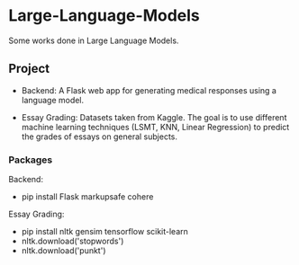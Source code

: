 # Large-Language-Models
Some works done in Large Language Models.


## Project

- Backend: A Flask web app for generating medical responses using a language model.

- Essay Grading: Datasets taken from Kaggle. The goal is to use different machine learning techniques (LSMT, KNN, Linear Regression) to predict the grades of essays on general subjects.


### Packages

Backend:
- pip install Flask markupsafe cohere

Essay Grading:
- pip install nltk gensim tensorflow scikit-learn
- nltk.download('stopwords')
- nltk.download('punkt')
